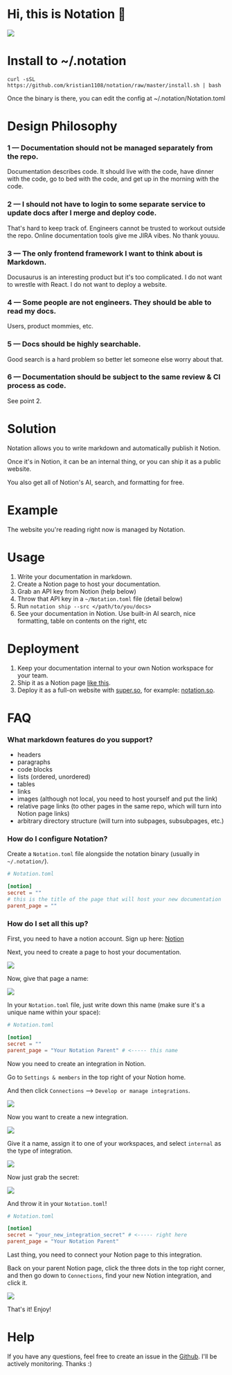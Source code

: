 # Hi, this is Notation 👋
![](https://notation-media.s3.amazonaws.com/demo.gif)

# Install to ~/.notation
```shell
curl -sSL https://github.com/kristian1108/notation/raw/master/install.sh | bash
```

Once the binary is there, you can edit the config at ~/.notation/Notation.toml

# Design Philosophy

### 1 — Documentation should not be managed separately from the repo.
Documentation describes code. It should live with the code, have dinner with the code, go to bed
with the code, and get up in the morning with the code.

### 2 — I should not have to login to some separate service to update docs after I merge and deploy code. 
That's hard to keep track of. Engineers cannot be trusted to workout outside the repo. Online documentation tools
give me JIRA vibes. No thank youuu.

### 3 — The only frontend framework I want to think about is Markdown.
Docusaurus is an interesting product but it's too complicated. I do not want to wrestle with React.
I do not want to deploy a website.

### 4 — Some people are not engineers. They should be able to read my docs.
Users, product mommies, etc.

### 5 — Docs should be highly searchable. 
Good search is a hard problem so better let someone else worry about that.

### 6 — Documentation should be subject to the same review & CI process as code.
See point 2.

# Solution
Notation allows you to write markdown and automatically publish it Notion.

Once it's in Notion, it can be an internal thing, or you can ship it as a public website.

You also get all of Notion's AI, search, and formatting for free.

# Example
The website you're reading right now is managed by Notation.

# Usage
1. Write your documentation in markdown.
2. Create a Notion page to host your documentation.
3. Grab an API key from Notion (help below)
4. Throw that API key in a `~/Notation.toml` file (detail below)
5. Run `notation ship --src </path/to/you/docs>`
6. See your documentation in Notion. Use built-in AI search, nice formatting, table on contents on the right, etc

# Deployment
1. Keep your documentation internal to your own Notion workspace for your team.
2. Ship it as a Notion page [like this](https://private-marmot-67c.notion.site/Notation-2e4180aa275f43f5bd0ef5169cf3ccdc).
3. Deploy it as a full-on website with [super.so](https://super.so), for example: [notation.so](https://notation.so).

# FAQ
### What markdown features do you support?
- headers
- paragraphs
- code blocks
- lists (ordered, unordered)
- tables
- links
- images (although not local, you need to host yourself and put the link)
- relative page links (to other pages in the same repo, which will turn into Notion page links)
- arbitrary directory structure (will turn into subpages, subsubpages, etc.)

### How do I configure Notation?
Create a `Notation.toml` file alongside the notation binary (usually in `~/.notation/`).

```toml
# Notation.toml

[notion]
secret = ""
# this is the title of the page that will host your new documentation
parent_page = ""    
```

### How do I set all this up?
First, you need to have a notion account. Sign up here: [Notion](https://www.notion.so/)

Next, you need to create a page to host your documentation.

![](https://notation-media.s3.amazonaws.com/add_a_page.jpg)

Now, give that page a name:

![](https://notation-media.s3.amazonaws.com/notation_parent_name.jpg)

In your `Notation.toml` file, just write down this name (make sure it's a unique name within your space):

```toml
# Notation.toml

[notion]
secret = ""
parent_page = "Your Notation Parent" # <----- this name
```

Now you need to create an integration in Notion.

Go to `Settings & members` in the top right of your Notion home.

And then click `Connections` --> `Develop or manage integrations`.

![](https://notation-media.s3.amazonaws.com/add_integration.jpg)

Now you want to create a new integration.

![](https://notation-media.s3.amazonaws.com/new_integration.jpg)

Give it a name, assign it to one of your workspaces, and select `internal`
as the type of integration.

![](https://notation-media.s3.amazonaws.com/configure_integration.jpg)

Now just grab the secret:

![](https://notation-media.s3.amazonaws.com/grab_secret.jpg)

And throw it in your `Notation.toml`!

```toml
# Notation.toml

[notion]
secret = "your_new_integration_secret" # <----- right here
parent_page = "Your Notation Parent"
```

Last thing, you need to connect your Notion page to this integration.

Back on your parent Notion page, click the three dots in the top right corner, and
then go down to `Connections`, find your new Notion integration, and click it.

![](https://notation-media.s3.amazonaws.com/connect_to_page.jpg)

That's it! Enjoy!

# Help
If you have any questions, feel free to create an issue in the [Github](https://github.com/kristian1108/notation).
I'll be actively monitoring. Thanks :)